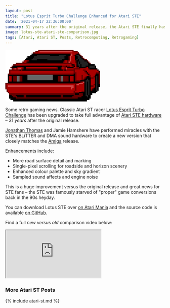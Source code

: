 ```yaml
---
layout: post
title: "Lotus Esprit Turbo Challenge Enhanced for Atari STE"
date: '2021-04-17 22:36:00:00'
summary: 31 years after the original release, the Atari STE finally has the upgraded port it always deserved ...
image: lotus-ste-atari-ste-comparison.jpg
tags: [Atari, Atari ST, Posts, Retrocomputing, Retrogaming]
---
```


![](/img/posts/lotus-ste-lotus-esprit-turbo-challenge-car-atari-st.png)

Some retro gaming news. Classic Atari ST racer <a href="https://en.wikipedia.org/wiki/Lotus_(video_game_series)" target="_blank">Lotus Esprit Turbo Challenge</a> has been upgraded to take full advantage of <a href="https://en.wikipedia.org/wiki/Atari_ST#STE_models" target="_blank">Atari STE hardware</a> – 31 *years* after the original release.

<a href="https://twitter.com/RetroRacing" target="_blank">Jonathan Thomas</a> and Jamie Hamshere have performed miracles with the STE's BLiTTER and DMA sound hardware to create a new version that closely matches the <a href="https://en.wikipedia.org/wiki/Amiga" target="_blank">Amiga</a> release.

Enhancements include:

* More road surface detail and marking
* Single-pixel scrolling for roadside and horizon scenery
* Enhanced colour palette and sky gradient
* Sampled sound affects and engine noise

This is a huge improvement versus the original release and great news for STE fans – the STE was famously starved of "proper" game conversions back in the 90s heyday.

You can download Lotus STE over <a href="http://www.atarimania.com/game-atari-st-lotus-esprit-turbo-challenge-ste_37660.html" target="_blank">on Atari Mania</a> and the source code is available <a href="https://github.com/jonathanopalise/lotus-ste" target="_blank">on GitHub</a>.

Find a full *new versus old* comparison video below:

<div class="youtube-container">
<iframe src="https://www.youtube.com/embed/-gqdpt5siYk?rel=0" 
allowfullscreen class="youtube-video"></iframe>
</div> 


### More Atari ST Posts
 
{% include atari-st.md %}






